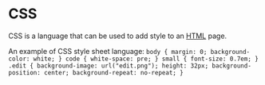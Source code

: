 # CSS

CSS is a language that can be used to add style to an [HTML](/wiki/HTML) page.

An example of CSS  style sheet language:
	```
	body {
	    margin: 0;
	    background-color: white;
	}
	code {
	    white-space: pre;
	}
	small {
	    font-size: 0.7em;
	}
	.edit {
	    background-image: url("edit.png");
	    height: 32px;
	    background-position: center;
	    background-repeat: no-repeat;
	}
	```